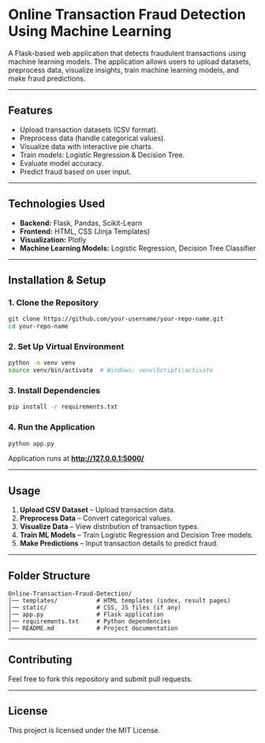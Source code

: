 # **Online Transaction Fraud Detection Using Machine Learning**

A Flask-based web application that detects fraudulent transactions using machine learning models. The application allows users to upload datasets, preprocess data, visualize insights, train machine learning models, and make fraud predictions.

---

## **Features**
- Upload transaction datasets (CSV format).
- Preprocess data (handle categorical values).
- Visualize data with interactive pie charts.
- Train models: Logistic Regression & Decision Tree.
- Evaluate model accuracy.
- Predict fraud based on user input.

---

## **Technologies Used**
- **Backend:** Flask, Pandas, Scikit-Learn
- **Frontend:** HTML, CSS (Jinja Templates)
- **Visualization:** Plotly
- **Machine Learning Models:** Logistic Regression, Decision Tree Classifier

---

## **Installation & Setup**

### **1. Clone the Repository**
```bash
git clone https://github.com/your-username/your-repo-name.git
cd your-repo-name
```

### **2. Set Up Virtual Environment**
```bash
python -m venv venv
source venv/bin/activate  # Windows: venv\Scripts\activate
```

### **3. Install Dependencies**
```bash
pip install -r requirements.txt
```

### **4. Run the Application**
```bash
python app.py
```

Application runs at **http://127.0.0.1:5000/**

---

## **Usage**
1. **Upload CSV Dataset** – Upload transaction data.
2. **Preprocess Data** – Convert categorical values.
3. **Visualize Data** – View distribution of transaction types.
4. **Train ML Models** – Train Logistic Regression and Decision Tree models.
5. **Make Predictions** – Input transaction details to predict fraud.

---

## **Folder Structure**
```
Online-Transaction-Fraud-Detection/
│── templates/           # HTML templates (index, result pages)
│── static/              # CSS, JS files (if any)
│── app.py               # Flask application
│── requirements.txt     # Python dependencies
│── README.md            # Project documentation
```

---

## **Contributing**
Feel free to fork this repository and submit pull requests.

---

## **License**
This project is licensed under the MIT License.

